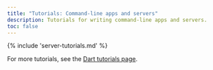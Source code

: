 ```yaml
---
title: "Tutorials: Command-line apps and servers"
description: Tutorials for writing command-line apps and servers.
toc: false
---
```


{% include 'server-tutorials.md' %}

For more tutorials, see the [Dart tutorials page](/tutorials).